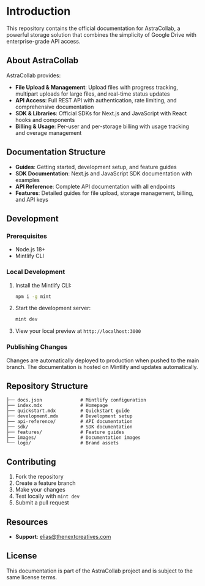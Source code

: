# Introduction

This repository contains the official documentation for AstraCollab, a powerful storage solution that combines the simplicity of Google Drive with enterprise-grade API access.

## About AstraCollab

AstraCollab provides:
- **File Upload & Management**: Upload files with progress tracking, multipart uploads for large files, and real-time status updates
- **API Access**: Full REST API with authentication, rate limiting, and comprehensive documentation
- **SDK & Libraries**: Official SDKs for Next.js and JavaScript with React hooks and components
- **Billing & Usage**: Per-user and per-storage billing with usage tracking and overage management

## Documentation Structure

- **Guides**: Getting started, development setup, and feature guides
- **SDK Documentation**: Next.js and JavaScript SDK documentation with examples
- **API Reference**: Complete API documentation with all endpoints
- **Features**: Detailed guides for file upload, storage management, billing, and API keys

## Development

### Prerequisites

- Node.js 18+
- Mintlify CLI

### Local Development

1. Install the Mintlify CLI:
   ```bash
   npm i -g mint
   ```

2. Start the development server:
   ```bash
   mint dev
   ```

3. View your local preview at `http://localhost:3000`

### Publishing Changes

Changes are automatically deployed to production when pushed to the main branch. The documentation is hosted on Mintlify and updates automatically.

## Repository Structure

```
├── docs.json              # Mintlify configuration
├── index.mdx              # Homepage
├── quickstart.mdx         # Quickstart guide
├── development.mdx        # Development setup
├── api-reference/         # API documentation
├── sdk/                   # SDK documentation
├── features/              # Feature guides
├── images/                # Documentation images
└── logo/                  # Brand assets
```

## Contributing

1. Fork the repository
2. Create a feature branch
3. Make your changes
4. Test locally with `mint dev`
5. Submit a pull request

## Resources

- **Support**: elias@thenextcreatives.com

## License

This documentation is part of the AstraCollab project and is subject to the same license terms.
